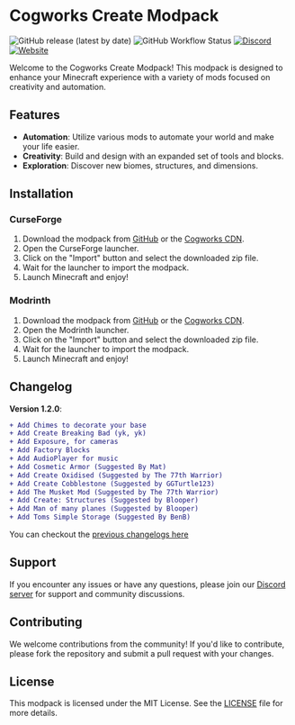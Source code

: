 # Cogworks Create Modpack

![GitHub release (latest by date)](https://img.shields.io/github/v/release/CogworksMC/modpacks?style=for-the-badge)
![GitHub Workflow Status](https://img.shields.io/github/actions/workflow/status/CogworksMC/modpacks/release.yml?style=for-the-badge)
[![Discord](https://img.shields.io/discord/1316080367542997064?style=for-the-badge)](https://discord.gg/rTwU28ukgB)
[![Website](https://img.shields.io/badge/website-visit-brightgreen?style=for-the-badge)](https://cogworksmc.com)

Welcome to the Cogworks Create Modpack! This modpack is designed to enhance your Minecraft experience with a variety of mods focused on creativity and automation.

## Features

- **Automation**: Utilize various mods to automate your world and make your life easier.
- **Creativity**: Build and design with an expanded set of tools and blocks.
- **Exploration**: Discover new biomes, structures, and dimensions.

## Installation

### CurseForge

1. Download the modpack from [GitHub](https://github.com/cogworksmc/modpacks/releases/latest/download/cogworks-create-curseforge.zip) or the [Cogworks CDN](https://cdn.cogworksmc.com/modpacks/cogworks-create-curseforge.zip).
2. Open the CurseForge launcher.
3. Click on the "Import" button and select the downloaded zip file.
4. Wait for the launcher to import the modpack.
5. Launch Minecraft and enjoy!

### Modrinth

1. Download the modpack from [GitHub](https://github.com/cogworksmc/modpacks/releases/latest/download/cogworks-create-modrinth.mrpack) or the [Cogworks CDN](https://cdn.cogworksmc.com/modpacks/cogworks-create-modrinth.mrpack).
2. Open the Modrinth launcher.
3. Click on the "Import" button and select the downloaded zip file.
4. Wait for the launcher to import the modpack.
5. Launch Minecraft and enjoy!

## Changelog
**Version 1.2.0**:
```diff
+ Add Chimes to decorate your base
+ Add Create Breaking Bad (yk, yk)
+ Add Exposure, for cameras
+ Add Factory Blocks
+ Add AudioPlayer for music
+ Add Cosmetic Armor (Suggested By Mat)
+ Add Create Oxidised (Suggested by The 77th Warrior)
+ Add Create Cobblestone (Suggested by GGTurtle123)
+ Add The Musket Mod (Suggested by The 77th Warrior)
+ Add Create: Structures (Suggested by Blooper)
+ Add Man of many planes (Suggested by Blooper)
+ Add Toms Simple Storage (Suggested By BenB)

```
You can checkout the [previous changelogs here](https://github.com/cogworksmc/modpacks/tree/main/create/changelogs)

## Support

If you encounter any issues or have any questions, please join our [Discord server](https://cogworksmc.com/discord) for support and community discussions.

## Contributing

We welcome contributions from the community! If you'd like to contribute, please fork the repository and submit a pull request with your changes.

## License

This modpack is licensed under the MIT License. See the [LICENSE](LICENSE) file for more details.
